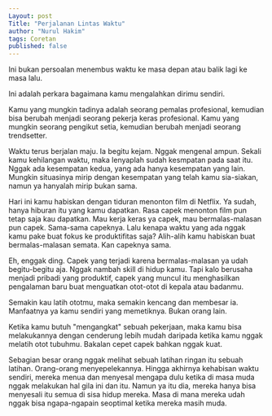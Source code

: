 ```yaml
---
Layout: post
Title: "Perjalanan Lintas Waktu"
author: "Nurul Hakim"
tags: Coretan
published: false
---
```


Ini bukan persoalan menembus waktu ke masa depan atau balik lagi ke masa lalu.

Ini adalah perkara bagaimana kamu mengalahkan dirimu sendiri.

Kamu yang mungkin tadinya adalah seorang pemalas profesional, kemudian bisa berubah menjadi seorang pekerja keras profesional.
Kamu yang mungkin seorang pengikut setia, kemudian berubah menjadi seorang trendsetter.

Waktu terus berjalan maju. Ia begitu kejam. Nggak mengenal ampun. Sekali kamu kehilangan waktu, maka lenyaplah sudah kesmpatan pada saat itu. Nggak ada kesempatan kedua, yang ada hanya kesempatan yang lain. Mungkin situasinya mirip dengan kesempatan yang telah kamu sia-siakan, namun ya hanyalah mirip bukan sama.

Hari ini kamu habiskan dengan tiduran menonton film di Netflix. Ya sudah, hanya hiburan itu yang kamu dapatkan. Rasa capek menonton film pun tetap saja kau dapatkan. Mau kerja keras ya capek, mau bermalas-malasan pun capek. Sama-sama capeknya. Lalu kenapa waktu yang ada nggak kamu pake buat fokus ke produktifitas saja? Alih-alih kamu habiskan buat bermalas-malasan semata. Kan capeknya sama.

Eh, enggak ding. Capek yang terjadi karena bermalas-malasan ya udah begitu-begitu aja. Nggak nambah skill di hidup kamu. Tapi kalo berusaha menjadi pribadi yang produktif, capek yang muncul itu menghasilkan pengalaman baru buat menguatkan otot-otot di kepala atau badanmu.

Semakin kau latih ototmu, maka semakin kencang dan membesar ia. Manfaatnya ya kamu sendiri yang memetiknya. Bukan orang lain.

Ketika kamu butuh "mengangkat" sebuah pekerjaan, maka kamu bisa melakukannya dengan cenderung lebih mudah daripada ketika kamu nggak melatih otot tubuhmu. Bakalan cepet capek bahkan nggak kuat.

Sebagian besar orang nggak melihat sebuah latihan ringan itu sebuah latihan. Orang-orang menyepelekannya. Hingga akhirnya kehabisan waktu sendiri, mereka menua dan menyesal mengapa dulu ketika di masa muda nggak melakukan hal gila ini dan itu. Namun ya itu dia, mereka hanya bisa menyesali itu semua di sisa hidup mereka. Masa di mana mereka udah nggak bisa ngapa-ngapain seoptimal ketika mereka masih muda.

